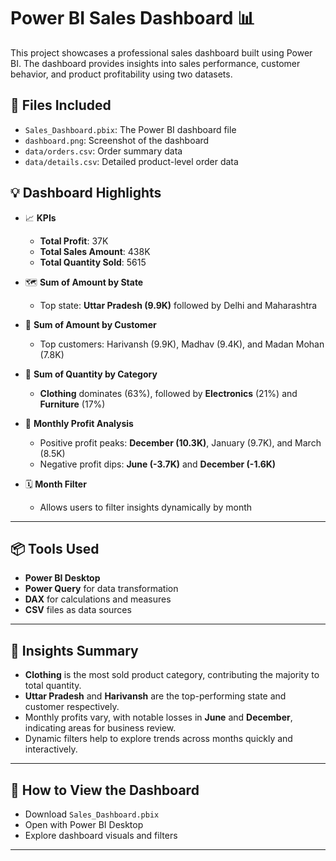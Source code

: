 # Power BI Sales Dashboard 📊

This project showcases a professional sales dashboard built using Power BI. The dashboard provides insights into sales performance, customer behavior, and product profitability using two datasets.

## 📁 Files Included

- `Sales_Dashboard.pbix`: The Power BI dashboard file
- `dashboard.png`: Screenshot of the dashboard
- `data/orders.csv`: Order summary data
- `data/details.csv`: Detailed product-level order data

## 💡 Dashboard Highlights

- 📈 **KPIs**
  - **Total Profit**: 37K
  - **Total Sales Amount**: 438K
  - **Total Quantity Sold**: 5615

- 🗺️ **Sum of Amount by State**
  - Top state: **Uttar Pradesh (9.9K)** followed by Delhi and Maharashtra

- 👥 **Sum of Amount by Customer**
  - Top customers: Harivansh (9.9K), Madhav (9.4K), and Madan Mohan (7.8K)

- 🧾 **Sum of Quantity by Category**
  - **Clothing** dominates (63%), followed by **Electronics** (21%) and **Furniture** (17%)

- 📆 **Monthly Profit Analysis**
  - Positive profit peaks: **December (10.3K)**, January (9.7K), and March (8.5K)
  - Negative profit dips: **June (-3.7K)** and **December (-1.6K)**

- 🗓️ **Month Filter**
  - Allows users to filter insights dynamically by month

---

## 📦 Tools Used

- **Power BI Desktop**
- **Power Query** for data transformation
- **DAX** for calculations and measures
- **CSV** files as data sources

---

## 🧠 Insights Summary

- **Clothing** is the most sold product category, contributing the majority to total quantity.
- **Uttar Pradesh** and **Harivansh** are the top-performing state and customer respectively.
- Monthly profits vary, with notable losses in **June** and **December**, indicating areas for business review.
- Dynamic filters help to explore trends across months quickly and interactively.

---

## 🚀 How to View the Dashboard

- Download `Sales_Dashboard.pbix`
- Open with Power BI Desktop
- Explore dashboard visuals and filters

---

